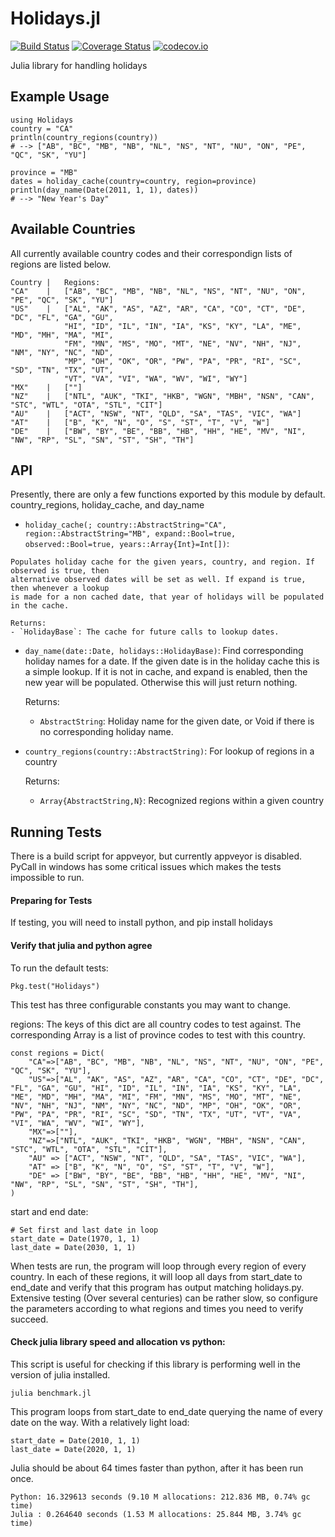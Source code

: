 # Holidays.jl

[![Build Status](https://travis-ci.org/invenia/Holidays.jl.svg?branch=master)](https://travis-ci.org/invenia/Holidays.jl)
[![Coverage Status](https://coveralls.io/repos/github/invenia/Holidays.jl/badge.svg?branch=master)](https://coveralls.io/github/invenia/Holidays.jl?branch=master)
[![codecov.io](https://codecov.io/github/invenia/Holidays.jl/coverage.svg?branch=master)](https://codecov.io/github/invenia/Holidays.jl?branch=master)

Julia library for handling holidays

## Example Usage

    using Holidays
    country = "CA"
    println(country_regions(country))
    # --> ["AB", "BC", "MB", "NB", "NL", "NS", "NT", "NU", "ON", "PE", "QC", "SK", "YU"]

    province = "MB"
    dates = holiday_cache(country=country, region=province)
    println(day_name(Date(2011, 1, 1), dates))
    # --> "New Year's Day"

## Available Countries

All currently available country codes and their correspondign lists of regions are listed below.

    Country |   Regions:
    "CA"    |   ["AB", "BC", "MB", "NB", "NL", "NS", "NT", "NU", "ON", "PE", "QC", "SK", "YU"]
    "US"    |   ["AL", "AK", "AS", "AZ", "AR", "CA", "CO", "CT", "DE", "DC", "FL", "GA", "GU",
                "HI", "ID", "IL", "IN", "IA", "KS", "KY", "LA", "ME", "MD", "MH", "MA", "MI",
                "FM", "MN", "MS", "MO", "MT", "NE", "NV", "NH", "NJ", "NM", "NY", "NC", "ND",
                "MP", "OH", "OK", "OR", "PW", "PA", "PR", "RI", "SC", "SD", "TN", "TX", "UT",
                "VT", "VA", "VI", "WA", "WV", "WI", "WY"]
    "MX"    |   [""]
    "NZ"    |   ["NTL", "AUK", "TKI", "HKB", "WGN", "MBH", "NSN", "CAN", "STC", "WTL", "OTA", "STL", "CIT"]
    "AU"    |   ["ACT", "NSW", "NT", "QLD", "SA", "TAS", "VIC", "WA"]
    "AT"    |   ["B", "K", "N", "O", "S", "ST", "T", "V", "W"]
    "DE"    |   ["BW", "BY", "BE", "BB", "HB", "HH", "HE", "MV", "NI", "NW", "RP", "SL", "SN", "ST", "SH", "TH"]


## API

Presently, there are only a few functions exported by this module by default. country_regions, holiday_cache, and day_name

*    `holiday_cache(; country::AbstractString="CA", region::AbstractString="MB", expand::Bool=true, observed::Bool=true, years::Array{Int}=Int[])`:

    Populates holiday cache for the given years, country, and region. If observed is true, then
    alternative observed dates will be set as well. If expand is true, then whenever a lookup
    is made for a non cached date, that year of holidays will be populated in the cache.

    Returns:
    - `HolidayBase`: The cache for future calls to lookup dates.

*   `day_name(date::Date, holidays::HolidayBase)`: Find corresponding holiday names for a date. If
    the given date is in the holiday cache this is a simple lookup. If it is not in cache, and
    expand is enabled, then the new year will be populated. Otherwise this will just return nothing.

    Returns:
    - `AbstractString`: Holiday name for the given date, or Void if there is no corresponding holiday name.

*   `country_regions(country::AbstractString)`: For lookup of regions in a country

    Returns:
    - `Array{AbstractString,N}`: Recognized regions within a given country



## Running Tests

There is a build script for appveyor, but currently appveyor is disabled. PyCall in windows has some critical issues which makes the tests impossible to run.

#### Preparing for Tests

If testing, you will need to install python, and pip install holidays

#### Verify that julia and python agree

To run the default tests:

`Pkg.test("Holidays")`

This test has three configurable constants you may want to change.

regions:
The keys of this dict are all country codes to test against. The corresponding Array is a list of province codes to test with this country.

    const regions = Dict(
        "CA"=>["AB", "BC", "MB", "NB", "NL", "NS", "NT", "NU", "ON", "PE", "QC", "SK", "YU"],
        "US"=>["AL", "AK", "AS", "AZ", "AR", "CA", "CO", "CT", "DE", "DC", "FL", "GA", "GU", "HI", "ID", "IL", "IN", "IA", "KS", "KY", "LA", "ME", "MD", "MH", "MA", "MI", "FM", "MN", "MS", "MO", "MT", "NE", "NV", "NH", "NJ", "NM", "NY", "NC", "ND", "MP", "OH", "OK", "OR", "PW", "PA", "PR", "RI", "SC", "SD", "TN", "TX", "UT", "VT", "VA", "VI", "WA", "WV", "WI", "WY"],
        "MX"=>[""],
        "NZ"=>["NTL", "AUK", "TKI", "HKB", "WGN", "MBH", "NSN", "CAN", "STC", "WTL", "OTA", "STL", "CIT"],
        "AU" => ["ACT", "NSW", "NT", "QLD", "SA", "TAS", "VIC", "WA"],
        "AT" => ["B", "K", "N", "O", "S", "ST", "T", "V", "W"],
        "DE" => ["BW", "BY", "BE", "BB", "HB", "HH", "HE", "MV", "NI", "NW", "RP", "SL", "SN", "ST", "SH", "TH"],
    )

start and end date:

    # Set first and last date in loop
    start_date = Date(1970, 1, 1)
    last_date = Date(2030, 1, 1)

When tests are run, the program will loop through every region of every country. In each of these regions, it will loop all days from start_date to end_date and verify that this program has output matching holidays.py. Extensive testing (Over several centuries) can be rather slow, so configure the parameters according to what regions and times you need to verify succeed.

#### Check julia library speed and allocation vs python:

This script is useful for checking if this library is performing well in the version of julia installed.

`julia benchmark.jl`

This program loops from start_date to end_date querying the name of every date on the way. With a relatively light load:

    start_date = Date(2010, 1, 1)
    last_date = Date(2020, 1, 1)

Julia should be about 64 times faster than python, after it has been run once.

    Python: 16.329613 seconds (9.10 M allocations: 212.836 MB, 0.74% gc time)
    Julia : 0.264640 seconds (1.53 M allocations: 25.844 MB, 3.74% gc time)
